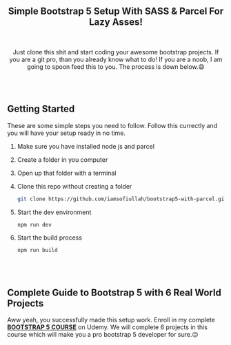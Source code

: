 <h2 align="center">Simple Bootstrap 5 Setup With SASS & Parcel For Lazy Asses!</h1>
<br />
<p align="center">Just clone this shit and start coding your awesome bootstrap projects. If you are a git pro, than you already know what to do! If you are a noob, I am going to spoon feed this to you. The process is down below.😄</p>
<br />
<br />

<!-- GETTING STARTED -->
## Getting Started

These are some simple steps you need to follow.
Follow this currectly and you will have your setup ready in no time.

1. Make sure you have installed node js and parcel

2. Create a folder in you computer

3. Open up that folder with a terminal

4. Clone this repo without creating a folder

   ```sh
   git clone https://github.com/iamsofiullah/bootstrap5-with-parcel.git .
   ```
5. Start the dev environment

   ```sh
   npm run dev
   ```
6. Start the build process

   ```sh
   npm run build
   ```
   <br />
   <br />
<!-- Course -->
## Complete Guide to Bootstrap 5 with 6 Real World Projects
   
Aww yeah, you successfully made this setup work. Enroll in my complete <strong><a href="https://www.udemy.com/course/complete-guide-to-bootstrap/?referralCode=C33D50A3EFA30E6CC6CE">BOOTSTRAP 5 COURSE</a></strong> on Udemy. We will complete 6 projects in this course which will make you a pro bootstrap 5 developer for sure.😉
   
